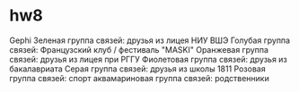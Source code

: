 # hw8
Gephi
Зеленая группа связей: друзья из лицея НИУ ВШЭ
Голубая группа связей: Французский клуб / фестиваль "MASKI"
Оранжевая группа связей: друзья из лицея при РГГУ
Фиолетовая группа связей: друзья из бакалавриата
Серая группа связей: друзья из школы 1811
Розовая группа связей: спорт
аквамариновая группа связей: родственники
